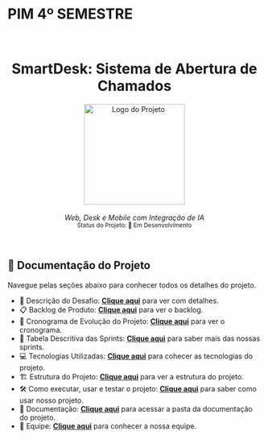 # PIM 4º SEMESTRE
<br>
<h1 align="center"> <b>SmartDesk: Sistema de Abertura de Chamados</b></h1>

<p align="center">
  <img src="https://github.com/user-attachments/assets/b7a4ce2d-20f7-4a12-8cb4-530f36fb1950" width="200" alt="Logo do Projeto"><br><br>
  <i>Web, Desk e Mobile com Integração de IA</i><br>
  <sub>Status do Projeto: 🚧 Em Desenvolvimento</sub>
</p>

<div align="center">

</div>

<br>

## 📄 Documentação do Projeto

Navegue pelas seções abaixo para conhecer todos os detalhes do projeto.

- 🎯 Descrição do Desafio: [**Clique aqui**](./docs/Desafio_do_Projeto.md) para ver com detalhes.
- 📋 Backlog de Produto: [**Clique aqui**](./docs/Backlog.md) para ver o backlog.
- 🚀 Cronograma de Evolução do Projeto: [**Clique aqui**](./docs/Cronograma.md) para ver o cronograma.
- 📆 Tabela Descritiva das Sprints: [**Clique aqui**](./docs/Sprints.md) para saber mais das nossas sprints.
- 💻 Tecnologias Utilizadas: [**Clique aqui**](./docs/Tecnologias_Utilizadas.md) para cohecer as tecnologias do projeto. 
- 🏗️ Estrutura do Projeto: [**Clique aqui**](./docs/Estrutura_do_projeto.md) para ver a estrutura do projeto.
- 🛠️ Como executar, usar e testar o projeto: [**Clique aqui**](./docs/Como_usar.md) para saber como usar nosso projeto.
- 📂 Documentação: [**Clique aqui**](./docs/Documentação.md) para acessar a pasta da documentação do projeto. 
- 👥 Equipe: [**Clique aqui**](./docs/Time.md) para conhecer a nossa equipe.

